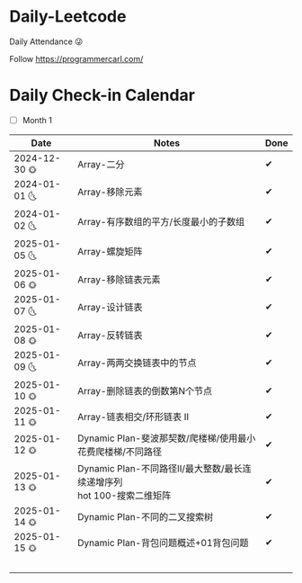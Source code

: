 # Daily-Leetcode

Daily Attendance 😜

Follow https://programmercarl.com/

# Daily Check-in Calendar
- [ ] Month 1

| Date       | Notes                           | Done |
|------------|---------------------------------|------|
| 2024-12-30 🌞 | Array-二分     | ✔   |
| 2024-01-01 🌜 | Array-移除元素 | ✔ |
| 2024-01-02 🌜 | Array-有序数组的平方/长度最小的子数组 | ✔ |
| 2025-01-05 🌜 | Array-螺旋矩阵                         | ✔ |
| 2025-01-06 🌞 | Array-移除链表元素                     | ✔ |
| 2025-01-07 🌜 | Array-设计链表                         | ✔ |
| 2025-01-08 🌞 | Array-反转链表                         | ✔ |
| 2025-01-09 🌜 | Array-两两交换链表中的节点             | ✔ |
| 2025-01-10 🌞 | Array-删除链表的倒数第N个节点          | ✔ |
| 2025-01-11 🌞 | Array-链表相交/环形链表 II | ✔ |
| 2025-01-12 🌞 | Dynamic Plan-斐波那契数/爬楼梯/使用最小花费爬楼梯/不同路径 | ✔ |
| 2025-01-13 🌞 | Dynamic Plan-不同路径II/最大整数/最长连续递增序列<br />hot 100-搜索二维矩阵 | ✔ |
| 2025-01-14 🌞 | Dynamic Plan-不同的二叉搜索树 | ✔ |
| 2025-01-15 🌞 | Dynamic Plan-背包问题概述+01背包问题 | ✔ |
|  |  |  |
|  |  |  |
|  |  |  |
|  |  |  |
|  |  |  |

<!-- Continue adding more rows for additional days as needed -->